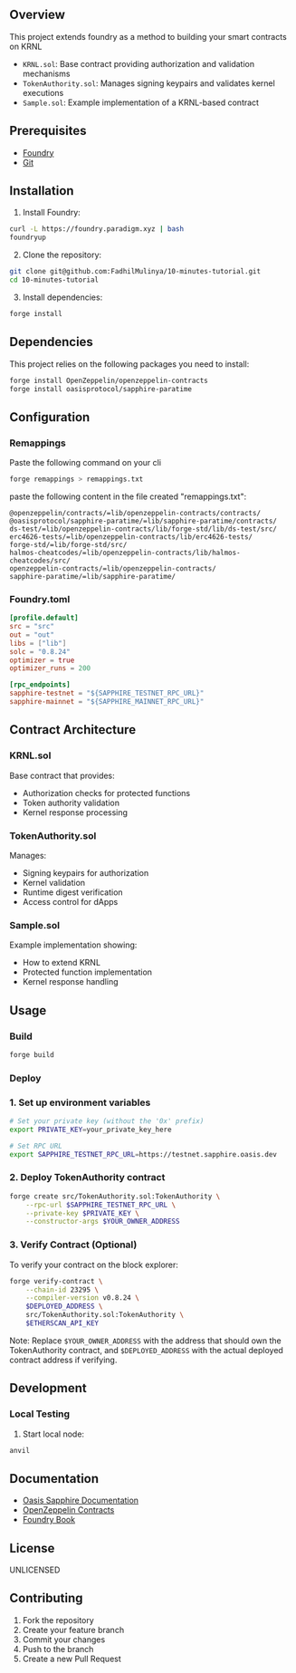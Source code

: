 

## Overview

This project extends foundry as a method to building your smart contracts on KRNL

- `KRNL.sol`: Base contract providing authorization and validation mechanisms
- `TokenAuthority.sol`: Manages signing keypairs and validates kernel executions
- `Sample.sol`: Example implementation of a KRNL-based contract

## Prerequisites

- [Foundry](https://book.getfoundry.sh/getting-started/installation)
- [Git](https://git-scm.com/downloads)

## Installation

1. Install Foundry:
```bash
curl -L https://foundry.paradigm.xyz | bash
foundryup
```

2. Clone the repository:
```bash
git clone git@github.com:FadhilMulinya/10-minutes-tutorial.git
cd 10-minutes-tutorial
```

3. Install dependencies:
```bash
forge install
```

## Dependencies

This project relies on the following packages you need to install:

```bash
forge install OpenZeppelin/openzeppelin-contracts
forge install oasisprotocol/sapphire-paratime
```

## Configuration

### Remappings
Paste the following command on your cli
```bash
forge remappings > remappings.txt
```

paste the following content in the file created "remappings.txt":

```text
@openzeppelin/contracts/=lib/openzeppelin-contracts/contracts/
@oasisprotocol/sapphire-paratime/=lib/sapphire-paratime/contracts/
ds-test/=lib/openzeppelin-contracts/lib/forge-std/lib/ds-test/src/
erc4626-tests/=lib/openzeppelin-contracts/lib/erc4626-tests/
forge-std/=lib/forge-std/src/
halmos-cheatcodes/=lib/openzeppelin-contracts/lib/halmos-cheatcodes/src/
openzeppelin-contracts/=lib/openzeppelin-contracts/
sapphire-paratime/=lib/sapphire-paratime/

```

### Foundry.toml

```toml
[profile.default]
src = "src"
out = "out"
libs = ["lib"]
solc = "0.8.24"
optimizer = true
optimizer_runs = 200

[rpc_endpoints]
sapphire-testnet = "${SAPPHIRE_TESTNET_RPC_URL}"
sapphire-mainnet = "${SAPPHIRE_MAINNET_RPC_URL}"
```

## Contract Architecture

### KRNL.sol
Base contract that provides:
- Authorization checks for protected functions
- Token authority validation
- Kernel response processing

### TokenAuthority.sol
Manages:
- Signing keypairs for authorization
- Kernel validation
- Runtime digest verification
- Access control for dApps

### Sample.sol
Example implementation showing:
- How to extend KRNL
- Protected function implementation
- Kernel response handling

## Usage

### Build

```bash
forge build
```


### Deploy

### 1. Set up environment variables
```bash
# Set your private key (without the '0x' prefix)
export PRIVATE_KEY=your_private_key_here

# Set RPC URL
export SAPPHIRE_TESTNET_RPC_URL=https://testnet.sapphire.oasis.dev
```

### 2. Deploy TokenAuthority contract
```bash
forge create src/TokenAuthority.sol:TokenAuthority \
    --rpc-url $SAPPHIRE_TESTNET_RPC_URL \
    --private-key $PRIVATE_KEY \
    --constructor-args $YOUR_OWNER_ADDRESS
```

### 3. Verify Contract (Optional)

To verify your contract on the block explorer:
```bash
forge verify-contract \
    --chain-id 23295 \
    --compiler-version v0.8.24 \
    $DEPLOYED_ADDRESS \
    src/TokenAuthority.sol:TokenAuthority \
    $ETHERSCAN_API_KEY
```

Note: Replace `$YOUR_OWNER_ADDRESS` with the address that should own the TokenAuthority contract, and `$DEPLOYED_ADDRESS` with the actual deployed contract address if verifying.

## Development

### Local Testing

1. Start local node:
```bash
anvil
```


## Documentation

- [Oasis Sapphire Documentation](https://docs.oasis.dev/dapp/sapphire/)
- [OpenZeppelin Contracts](https://docs.openzeppelin.com/contracts)
- [Foundry Book](https://book.getfoundry.sh/)

## License

UNLICENSED

## Contributing

1. Fork the repository
2. Create your feature branch
3. Commit your changes
4. Push to the branch
5. Create a new Pull Request
